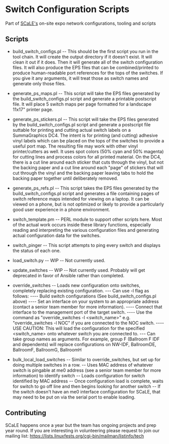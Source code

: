 # Switch Configuration Scripts

Part of [SCaLE's](https://www.socallinuxexpo.org/) on-site expo network configurations, tooling and scripts

## Scripts

- build_switch_configs.pl
  -- This should be the first script you run in the tool chain. It will create the output directory if it doesn't exist. It will clean it out if it does. Then it will generate all of the switch configuration files. It will also produce the EPS files that can be combined/printed to produce human-readable port references for the tops of the switches. If you give it any arguments, it will treat those as switch names and generate only those files.

- generate_ps_maps.pl
  -- This script will take the EPS files generated by the build_switch_configs.pl script and generate a printable postscript file. It will place 5 switch maps per page formatted for a landscape 11x17" printer page.

- generate_ps_stickers.pl
  -- This script will take the EPS files generated by the build_switch_configs.pl script and generate a postscript file suttable for printing and cutting actual switch labels on a SummaGraphics DC4. The intent is for printing (and cutting) adhesive vinyl labels which can be placed on the tops of the switches to provide a useful port map. The resulting file may work with other vinyl printer/cutters as well. It uses spot colors (50% cyan and 50% magenta) for cutting lines and process colors for all printed material. On the DC4, there is a cut line around each sticker that cuts through the vinyl, but not the backing paper and a cut line around each "page" of stickers that will cut through the vinyl and the backing paper leaving tabs to hold the backing paper together until deliberately removed.

- generate_ps_refs.pl
  -- This script takes the EPS files generated by the build_switch_configs.pl script and generates a file containing pages of switch reference maps intended for viewing on a laptop. It can be viewed on a phone, but is not optimized or likely to provide a particularly good user experience in a phone environment.

- switch_template.pm
  -- PERL module to support other scripts here. Most of the actual work occurs inside these library functions, especially reading and interpreting the various configuration files and generating actual configuration data for the switches.

- switch_pinger
  -- This script attempts to ping every switch and displays the status of each one.

- load_switch.py
  -- WIP -- Not currently used.

- update_switches
  -- WIP -- Not currently used. Probably will get deprecated in favor of Ansible rather than completed.

- override_switches
  -- Loads new configuration onto switches, completely replacing existing configuration.
  --- Can use -l flag as follows:
  ---- Build switch configurations (See build_switch_configs.pl above)
  ---- Set an interface on your system to an appropriate address (contact a senior team member for more information).
  ---- Connect that interface to the management port of the target switch.
  ---- Use the command as "override_switches -l \<switch_name>" e.g. "override_switches -l NOC" if you are connected to the NOC switch.
  ---- USE CAUTION: This will load the configuration for the specified \<switch_name> onto whatever switch you are connected to.
  --- Can take group names as arguments. For example, group F (Ballroom F IDF and dependents) will replace configurations on NW-IDF, BallroomDE, BallroomF, BallroomG, BallroomH

- bulk_local_load_switches
  -- Similar to override_switches, but set up for doing multiple switches in a row.
  -- Uses MAC address of whatever switch is pingable at me0 address (see a senior team member for more information) to identify switch
  -- Loads configuration for switch identified by MAC address
  -- Once configuration load is complete, waits for switch to go off line and then begins looking for another switch
  -- If the switch doesn't have an me0 interface configuration for SCaLE, that may need to be put on via the serial port to enable loading.

## Contributing

SCaLE happens once a year but the team has ongoing projects and prep year round.
If you are interesting in volunteering please request to join our mailing list:
https://lists.linuxfests.org/cgi-bin/mailman/listinfo/tech
